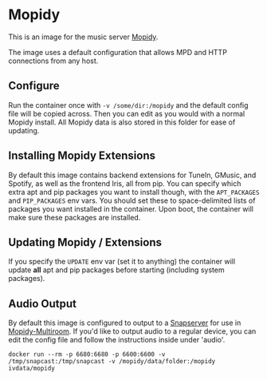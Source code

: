 # Mopidy
This is an image for the music server [Mopidy](https://github.com/mopidy/mopidy).

The image uses a default configuration that
allows MPD and HTTP connections from any host.

## Configure
Run the container once with `-v /some/dir:/mopidy` and the default config file will be copied across. Then you can edit as you would with a normal Mopidy install.
All Mopidy data is also stored in this folder for ease of updating.

## Installing Mopidy Extensions
By default this image contains backend extensions for TuneIn, GMusic, and Spotify, as well as the frontend Iris, all from pip. You can specify which extra apt and pip packages you want to install though, with the `APT_PACKAGES` and `PIP_PACKAGES` env vars. You should set these to space-delimited lists of packages you want installed in the container. Upon boot, the container will make sure these packages are installed.

## Updating Mopidy / Extensions
If you specify the `UPDATE` env var (set it to anything) the container will update **all** apt and pip packages before starting (including system packages).

## Audio Output
By default this image is configured to output to a [Snapserver](https://github.com/IVData/dockerfiles/tree/master/snapserver) for use in [Mopidy-Multiroom](https://github.com/IVData/dockerfiles/tree/master/mopidy-multiroom). If you'd like to output audio to a regular device, you can edit the config file and follow the instructions inside under 'audio'.


`docker run --rm -p 6680:6680 -p 6600:6600 -v /tmp/snapcast:/tmp/snapcast -v /mopidy/data/folder:/mopidy ivdata/mopidy`
